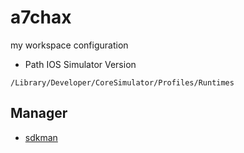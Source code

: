 # a7chax
my workspace configuration


- Path IOS Simulator Version
```
/Library/Developer/CoreSimulator/Profiles/Runtimes
```

## Manager
- [sdkman](https://sdkman.io/)
